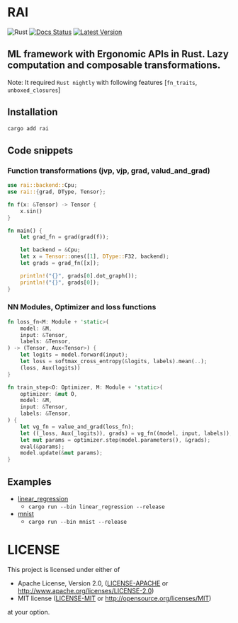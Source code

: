 # RAI

![Rust](https://github.com/cksac/rai/workflows/Rust/badge.svg)
[![Docs Status](https://docs.rs/rai/badge.svg)](https://docs.rs/rai)
[![Latest Version](https://img.shields.io/crates/v/rai.svg)](https://crates.io/crates/rai)

ML framework with Ergonomic APIs in Rust. Lazy computation and composable transformations.
---
Note: It required `Rust nightly` with following features [`fn_traits`, `unboxed_closures`]

## Installation
```sh
cargo add rai
```

## Code snippets
### Function transformations (jvp, vjp, grad, valud_and_grad)
```rust
use rai::backend::Cpu;
use rai::{grad, DType, Tensor};

fn f(x: &Tensor) -> Tensor {
    x.sin()
}

fn main() {
    let grad_fn = grad(grad(f));

    let backend = &Cpu;
    let x = Tensor::ones([1], DType::F32, backend);
    let grads = grad_fn([x]);

    println!("{}", grads[0].dot_graph());
    println!("{}", grads[0]);
}
```

### NN Modules, Optimizer and loss functions
```rust
fn loss_fn<M: Module + 'static>(
    model: &M,
    input: &Tensor,
    labels: &Tensor,
) -> (Tensor, Aux<Tensor>) {
    let logits = model.forward(input);
    let loss = softmax_cross_entropy(&logits, labels).mean(..);
    (loss, Aux(logits))
}

fn train_step<O: Optimizer, M: Module + 'static>(
    optimizer: &mut O,
    model: &M,
    input: &Tensor,
    labels: &Tensor,
) {
    let vg_fn = value_and_grad(loss_fn);
    let ((_loss, Aux(_logits)), grads) = vg_fn((model, input, labels));
    let mut params = optimizer.step(model.parameters(), &grads);
    eval(&params);
    model.update(&mut params);
}
```

## Examples
- [linear_regression](https://github.com/cksac/rai/blob/main/examples/linear_regression/src/main.rs)
    - `cargo run --bin linear_regression --release`
- [mnist](https://github.com/cksac/rai/blob/main/examples/mnist/src/main.rs)
    - `cargo run --bin mnist --release`



# LICENSE

This project is licensed under either of

- Apache License, Version 2.0, ([LICENSE-APACHE](LICENSE-APACHE) or
  http://www.apache.org/licenses/LICENSE-2.0)
- MIT license ([LICENSE-MIT](LICENSE-MIT) or
  http://opensource.org/licenses/MIT)

at your option.

